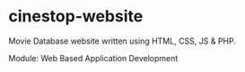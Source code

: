 # cinestop-website
Movie Database website written using HTML, CSS, JS &amp; PHP.

Module: Web Based Application Development
